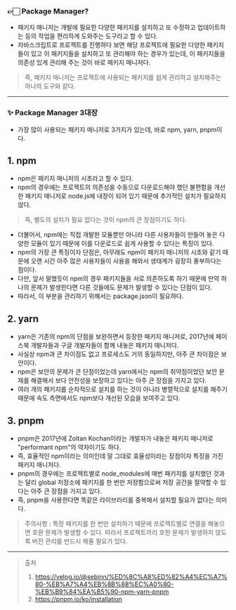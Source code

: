 
### 👉🏻 Package Manager?
- 패키지 매니저는 개발에 필요한 다양한 패키지를 설치하고 또 수정하고 업데이트하는 등의 작업을 편리하게 도와주는 도구라고 할 수 있다.
- 자바스크립트로 프로젝트를 진행하다 보면 해당 프로젝트에 필요한 다양한 패키지들이 있고 이 패키지들을 설치하고 또 관리해야 하는 경우가 있는데, 이 패키지들을 의존성 있게 관리해 주는 것이 바로 패키지 매니저다.

> 즉, 패키지 매니저는 프로젝트에 사용되는 패키지를 쉽게 관리하고 설치해주는 하나의 도구와 같다.

---

### ✨ Package Manager 3대장

- 가장 많이 사용되는 패키지 매니저로 3가지가 있는데, 바로 npm, yarn, pnpm이다.


## 1. npm
- npm은 패키지 매니저의 시초라고 할 수 있다.
- npm의 경우에는 프로젝트의 의존성을 수동으로 다운로드해야 했던 불편함을 개선한 패키지 매니저로 node.js에 내장이 되어 있기 때문에 추가적인 설치가 필요하지 않다. 

> 즉, 별도의 설치가 필요 없다는 것이 npm의 큰 장점이기도 하다.

- 더불어서, npm에는 직접 개발한 모듈뿐만 아니라 다른 사용자들이 만들어 놓은 다양한 모듈이 있기 때문에 이를 다운로드로 쉽게 사용할 수 있다는 특징이 있다.
- npm의 가장 큰 특징이자 단점은, 아무래도 npm이 패키지 매니저의 시초와 같기 때문에 오랜 시간 아주 많은 사용자들이 사용을 해와서 생태계가 굉장히 풍부하다는 점이다.
- 다만, 앞서 말했듯이 npm의 경우 패키지들을 서로 의존하도록 하기 때문에 만약 하나의 문제가 발생한다면 다른 것들에도 문제가 발생할 수 있다는 단점이 있다.
- 따라서, 이 부분을 관리하기 위해서는 package.json이 필요하다.

## 2. yarn
- yarn은 기존의 npm의 단점을 보완하면서 등장한 패키지 매니저로, 2017년에 페이스북 개발자들과 구글 개발자들이 함께 내놓은 패키지 매니저다.
- 사실상 npm과 큰 차이점도 없고 프로세스도 거의 동일하지만, 아주 큰 차이점은 보안이다.
- npm은 보안의 문제가 큰 단점이었는데 yarn에서는 npm의 취약점이었던 보안 문제를 해결해서 보다 안전성을 보장하고 있다는 아주 큰 장점을 가지고 있다.
- 여러 개의 패키지를 순차적으로 설치를 하는 것이 아니라 병렬적으로 설치를 해주기 때문에 속도 측면에서도 npm보다 개선된 모습을 보여주고 있다.

## 3. pnpm
- pnpm은 2017년에 Zoltan Kochan이라는 개발자가 내놓은 패키지 매니저로 "performant npm"의 약자이기도 하다.
- 즉, 효율적인 npm이라는 의미인데 말 그대로 효율성이라는 장점이자 특징을 가진 패키지 매니저다.
- pnpm의 경우에는 프로젝트별로 node_modules에 매번 패키지를 설치했던 것과는 달리 global 저장소에 패키지를 한 번만 저장함으로써 저장 공간을 절약할 수 있다는 아주 큰 장점을 가지고 있다.
- 즉, pnpm을 사용한다면 똑같은 라이브러리를 중복해서 설치할 필요가 없다는 의미다.

> 주의사항 : 특정 패키지를 한 번만 설치하기 때문에 프로젝트별로 연결을 해놓으면 호환 문제가 발생할 수 있다. 따라서 프로젝트끼리 호한 문제가 발생하지 않도록 버전 관리를 반드시 해줄 필요가 있다.




---

> 출처 
> 1. https://velog.io/@sebinn/%ED%8C%A8%ED%82%A4%EC%A7%80-%EB%A7%A4%EB%8B%88%EC%A0%80-%EB%B9%84%EA%B5%90-npm-yarn-pnpm
> 2. https://pnpm.io/ko/installation


